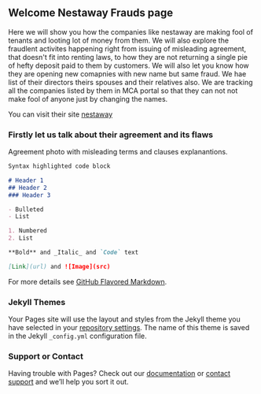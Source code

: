 ## Welcome Nestaway Frauds page

Here we will show you how the companies like nestaway are making fool of tenants and looting lot of money from them. We will also explore the fraudlent activites happening right from issuing of misleading agreement, that doesn't fit into renting laws, to how they are not returning a single pie of hefty deposit paid to them by customers. We will also let you know how they are opening new comapnies with new name but same fraud. We hae list of their directors theirs spouses and their relatives also. We are tracking all the companies listed by them in MCA portal so that they can not not make fool of anyone just by changing the names. 



You can visit their site [nestaway](https://www.nestaway.com/)

### Firstly let us talk about their agreement and its flaws

Agreement photo with misleading terms and clauses explanantions. 


```markdown
Syntax highlighted code block

# Header 1
## Header 2
### Header 3

- Bulleted
- List

1. Numbered
2. List

**Bold** and _Italic_ and `Code` text

[Link](url) and ![Image](src)
```

For more details see [GitHub Flavored Markdown](https://guides.github.com/features/mastering-markdown/).

### Jekyll Themes

Your Pages site will use the layout and styles from the Jekyll theme you have selected in your [repository settings](https://github.com/nestawayisfraud/nestaway.github.com/settings). The name of this theme is saved in the Jekyll `_config.yml` configuration file.

### Support or Contact

Having trouble with Pages? Check out our [documentation](https://docs.github.com/categories/github-pages-basics/) or [contact support](https://github.com/contact) and we’ll help you sort it out.
